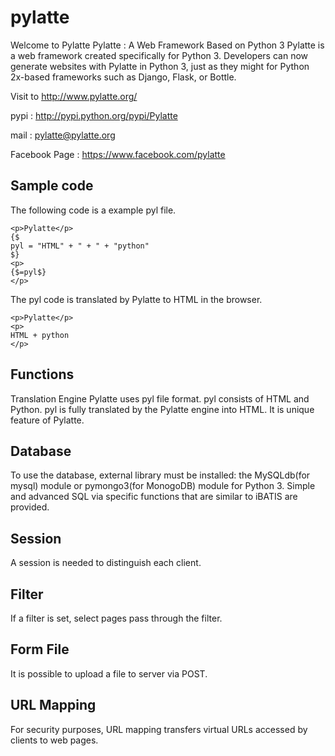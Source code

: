 pylatte
=======

Welcome to Pylatte
Pylatte : A Web Framework Based on Python 3 Pylatte is a web framework created specifically for Python 3. Developers can now generate websites with Pylatte in Python 3, just as they might for Python 2x-based frameworks such as Django, Flask, or Bottle.

Visit to http://www.pylatte.org/

pypi : http://pypi.python.org/pypi/Pylatte

mail : pylatte@pylatte.org

Facebook Page : https://www.facebook.com/pylatte

Sample code
-----------
The following code is a example pyl file.
```
<p>Pylatte</p>
{$
pyl = "HTML" + " + " + "python"
$}
<p>
{$=pyl$}
</p>
```
The pyl code is translated by Pylatte to HTML in the browser.
```
<p>Pylatte</p>
<p>
HTML + python
</p>
```
Functions
---------
Translation Engine Pylatte uses pyl file format. pyl consists of HTML and Python. pyl is fully translated by the Pylatte engine into HTML. It is unique feature of Pylatte.

Database
--------
To use the database, external library must be installed: the MySQLdb(for mysql) module or pymongo3(for MonogoDB) module for Python 3.
Simple and advanced SQL via specific functions that are similar to iBATIS are provided.

Session
-------
A session is needed to distinguish each client.

Filter
------
If a filter is set, select pages pass through the filter.

Form File
---------
It is possible to upload a file to server via POST.

URL Mapping
-----------
For security purposes, URL mapping transfers virtual URLs accessed by clients to web pages.
